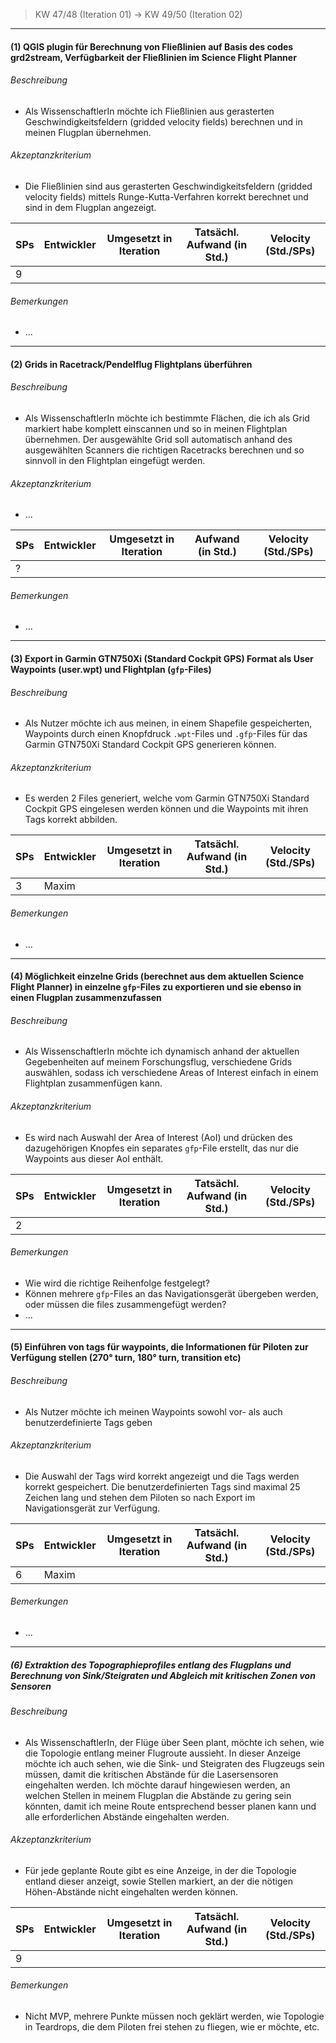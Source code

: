 > KW 47/48 (Iteration 01) -> KW 49/50 (Iteration 02)
---
#### (1) QGIS plugin für Berechnung von Fließlinien auf Basis des codes grd2stream, Verfügbarkeit der Fließlinien im Science Flight Planner
###### Beschreibung
- Als WissenschaftlerIn möchte ich Fließlinien aus gerasterten Geschwindigkeitsfeldern (gridded velocity fields) berechnen und in meinen Flugplan übernehmen.
###### Akzeptanzkriterium
- Die Fließlinien sind aus gerasterten Geschwindigkeitsfeldern (gridded velocity fields) mittels  Runge-Kutta-Verfahren korrekt berechnet und sind in dem Flugplan angezeigt.

| SPs | Entwickler | Umgesetzt in Iteration | Tatsächl. Aufwand (in Std.) | Velocity (Std./SPs) |
| --- | ---------- | ---------------------- | --------------------------- | ------------------- |
| 9   |            |                        |                             |                     |
###### Bemerkungen
- ...
---
#### (2) Grids in Racetrack/Pendelflug Flightplans überführen
###### Beschreibung
- Als WissenschaftlerIn möchte ich bestimmte Flächen, die ich als Grid markiert habe komplett einscannen und so in meinen Flightplan übernehmen. Der ausgewählte Grid soll automatisch anhand des ausgewählten Scanners die richtigen Racetracks berechnen und so sinnvoll in den Flightplan eingefügt werden.
###### Akzeptanzkriterium
- ...

| SPs | Entwickler | Umgesetzt in Iteration | Aufwand (in Std.) | Velocity (Std./SPs) |
| --- | ---------- | ---------------------- | ----------------- | ------------------- |
| ?   |            |                        |                   |                     |
###### Bemerkungen
- ...
---
#### (3) Export in Garmin GTN750Xi (Standard Cockpit GPS) Format als User Waypoints (user.wpt) und Flightplan (`gfp`-Files)
###### Beschreibung
- Als Nutzer möchte ich aus meinen, in einem Shapefile gespeicherten, Waypoints durch einen Knopfdruck `.wpt`-Files und `.gfp`-Files für das Garmin GTN750Xi Standard Cockpit GPS generieren können.
###### Akzeptanzkriterium
- Es werden 2 Files generiert, welche vom Garmin GTN750Xi Standard Cockpit GPS eingelesen werden können und die Waypoints mit ihren Tags korrekt abbilden.

| SPs | Entwickler | Umgesetzt in Iteration | Tatsächl. Aufwand (in Std.) | Velocity (Std./SPs) |
| --- | ---------- | ---------------------- | --------------------------- | ------------------- |
| 3   | Maxim      |                        |                             |                     |
###### Bemerkungen
- ...
---
#### (4) Möglichkeit einzelne Grids (berechnet aus dem aktuellen Science Flight Planner) in einzelne `gfp`-Files zu exportieren und sie ebenso in einen Flugplan zusammenzufassen
###### Beschreibung
- Als WissenschaftlerIn möchte ich dynamisch anhand der aktuellen Gegebenheiten auf meinem Forschungsflug, verschiedene Grids auswählen, sodass ich verschiedene Areas of Interest einfach in einem Flightplan zusammenfügen kann.
###### Akzeptanzkriterium
- Es wird nach Auswahl der Area of Interest (AoI) und drücken des dazugehörigen Knopfes ein separates `gfp`-File erstellt, das nur die Waypoints aus dieser AoI enthält.

| SPs | Entwickler | Umgesetzt in Iteration | Tatsächl. Aufwand (in Std.) | Velocity (Std./SPs) |
| --- | ---------- | ---------------------- | --------------------------- | ------------------- |
| 2   |            |                        |                             |                     |
###### Bemerkungen
- Wie wird die richtige Reihenfolge festgelegt?
- Können mehrere `gfp`-Files an das Navigationsgerät übergeben werden, oder müssen die files zusammengefügt werden?
- ...
---
#### (5) Einführen von tags für waypoints, die Informationen für Piloten zur Verfügung stellen (270° turn, 180° turn, transition etc)
###### Beschreibung
- Als Nutzer möchte ich meinen Waypoints sowohl vor- als auch benutzerdefinierte Tags geben
###### Akzeptanzkriterium
- Die Auswahl der Tags wird korrekt angezeigt und die Tags werden korrekt gespeichert. Die benutzerdefinierten Tags sind maximal 25 Zeichen lang und stehen dem Piloten so nach Export im Navigationsgerät zur Verfügung.

| SPs | Entwickler | Umgesetzt in Iteration | Tatsächl. Aufwand (in Std.) | Velocity (Std./SPs) |
| --- | ---------- | ---------------------- | --------------------------- | ------------------- |
| 6   | Maxim      |                        |                             |                     |
###### Bemerkungen
- ...
---
##### (6) Extraktion des Topographieprofiles entlang des Flugplans und Berechnung von Sink/Steigraten und Abgleich mit kritischen Zonen von Sensoren
###### Beschreibung
- Als WissenschaftlerIn, der Flüge über Seen plant, möchte ich sehen, wie die Topologie entlang meiner Flugroute aussieht. In dieser Anzeige möchte ich auch sehen, wie die Sink- und Steigraten des Flugzeugs sein müssen, damit die kritischen Abstände für die Lasersensoren eingehalten werden. Ich möchte darauf hingewiesen werden, an welchen Stellen in meinem Flugplan die Abstände zu gering sein könnten, damit ich meine Route entsprechend besser planen kann und alle erforderlichen Abstände eingehalten werden.
###### Akzeptanzkriterium
- Für jede geplante Route gibt es eine Anzeige, in der die Topologie entland dieser anzeigt, sowie Stellen markiert, an der die nötigen Höhen-Abstände nicht eingehalten werden können.

| SPs | Entwickler | Umgesetzt in Iteration | Tatsächl. Aufwand (in Std.) | Velocity (Std./SPs) |
| --- | ---------- | ---------------------- | --------------------------- | ------------------- |
| 9   |            |                        |                             |                     |
###### Bemerkungen
- Nicht MVP, mehrere Punkte müssen noch geklärt werden, wie Topologie in Teardrops, die dem Piloten frei stehen zu fliegen, wie er möchte, etc.